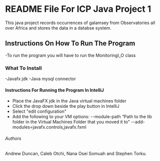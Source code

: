 # README File For ICP Java Project 1
This java project records occurrences of galamsey from Observatories all over Africa and stores the data in a databse system.

## Instructions On How To Run The Program
-To run the program you will have to run the MonitoringI_O class

### What To Install
-Javafx jdk
-Java mysql connector

#### Instructions For Running the Program In IntelliJ
- Place the JavaFX jdk in the Java virtual machines folder
- Click the drop down beside the play button in IntelliJ
- Select "edit configuration"
- Add the following to your VM options:
--module-path
“Path to the lib folder in the Virtual Machines Folder that you moved it to"
--add-modules=javafx.controls,javafx.fxml

###### Authors
Andrew Duncan, Caleb Otchi, Nana Osei Somuah and Stephen Torku.
